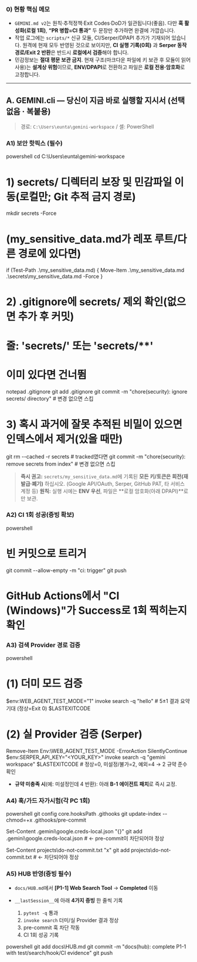 ### 0) 현황 핵심 메모

* `GEMINI.md v2`는 원칙·추적정책·Exit Codes·DoD가 일관됩니다(좋음). 다만 **훅 활성화(로컬 1회)**, **“PR 병합=CI 통과”** 두 문장만 추가하면 완결에 가깝습니다.
* 작업 로그에는 `scripts/*` 신규 모듈, CI/Serper/DPAPI 추가가 기재되어 있습니다. 원격에 현재 모두 반영된 것으로 보이지만, **CI 실행 기록(0회)** 과 **Serper 동작 경로/Exit 2 반환**은 반드시 **로컬에서 검증**해야 합니다.
* 민감정보는 **절대 평문 보관 금지**. 현재 구조(마크다운 파일에 키 보관 후 모듈이 읽어 사용)는 **설계상 위험**이므로, **ENV/DPAPI**로 전환하고 파일은 **로컬 전용·암호화**로 고정합니다.

---

## A. GEMINI.cli — **당신이 지금 바로 실행할 지시서** (선택 없음 · 복붙용)

> 경로: `C:\Users\eunta\gemini-workspace` / 셸: PowerShell

### A1) 보안 핫픽스 (필수)

powershell
cd C:\Users\eunta\gemini-workspace

# 1) secrets/ 디렉터리 보장 및 민감파일 이동(로컬만; Git 추적 금지 경로)
mkdir secrets -Force
# (my_sensitive_data.md가 레포 루트/다른 경로에 있다면)
if (Test-Path .\my_sensitive_data.md) { Move-Item .\my_sensitive_data.md .\secrets\my_sensitive_data.md -Force }

# 2) .gitignore에 secrets/ 제외 확인(없으면 추가 후 커밋)
#   줄:  'secrets/'  또는 'secrets/**'
#   이미 있다면 건너뜀
notepad .gitignore
git add .gitignore
git commit -m "chore(security): ignore secrets/ directory"  # 변경 없으면 스킵

# 3) 혹시 과거에 잘못 추적된 비밀이 있으면 인덱스에서 제거(있을 때만)
git rm --cached -r secrets  # tracked였다면
git commit -m "chore(security): remove secrets from index"  # 변경 없으면 스킵

> **즉시 권고:** `secrets/my_sensitive_data.md`에 기록된 **모든 키/토큰은 회전(재발급·폐기)** 하십시오. (Google API/OAuth, Serper, GitHub PAT, 타 서비스 계정 등)
> **원칙:** 실행 시에는 **ENV 우선**, 파일은 \*\*로컬 암호화(아래 DPAPI)\*\*로만 보관.

### A2) CI 1회 성공(증빙 확보)

powershell
# 빈 커밋으로 트리거
git commit --allow-empty -m "ci: trigger"
git push
# GitHub Actions에서 "CI (Windows)"가 Success로 1회 찍히는지 확인

### A3) 검색 Provider 경로 검증

powershell
# (1) 더미 모드 검증
$env:WEB_AGENT_TEST_MODE="1"
invoke search -q "hello"      # 5±1 결과 요약 기대 (정상=Exit 0)
$LASTEXITCODE

# (2) 실 Provider 검증 (Serper)
Remove-Item Env:\WEB_AGENT_TEST_MODE -ErrorAction SilentlyContinue
$env:SERPER_API_KEY="<YOUR_KEY>"
invoke search -q "gemini workspace"
$LASTEXITCODE                 # 정상=0, 미설정/불가=2, 예외=4  → 2 규약 준수 확인

* **규약 미충족 시**(예: 미설정인데 4 반환): 아래 **B-1 에이전트 패치**로 즉시 교정.

### A4) 훅/가드 자가시험(각 PC 1회)

powershell
git config core.hooksPath .githooks
git update-index --chmod=+x .githooks/pre-commit

Set-Content .gemini\google.creds-local.json "{}"
git add .gemini\google.creds-local.json   # ← pre-commit이 차단되어야 정상

Set-Content projects\do-not-commit.txt "x"
git add projects\do-not-commit.txt        # ← 차단되어야 정상


### A5) HUB 반영(증빙 필수)

* `docs/HUB.md`에서 **\[P1-1] Web Search Tool** → **Completed** 이동
* `__lastSession__`에 아래 **4가지 증빙** 한 줄씩 기록

  1. `pytest -q` 통과
  2. `invoke search` 더미/실 Provider 결과 정상
  3. pre-commit 훅 차단 작동
  4. CI 1회 성공 기록

powershell
git add docs\HUB.md
git commit -m "docs(hub): complete P1-1 with test/search/hook/CI evidence"
git push

